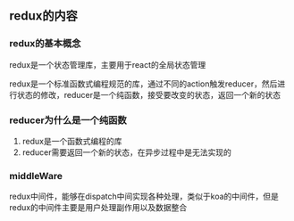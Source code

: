 ## redux的内容

### redux的基本概念

redux是一个状态管理库，主要用于react的全局状态管理

redux是一个标准函数式编程规范的库，通过不同的action触发reducer，然后进行状态的修改，reducer是一个纯函数，接受要改变的状态，返回一个新的状态

### reducer为什么是一个纯函数

1. redux是一个函数式编程的库
2. reducer需要返回一个新的状态，在异步过程中是无法实现的

### middleWare

redux中间件，能够在dispatch中间实现各种处理，类似于koa的中间件，但是redux的中间件主要是用户处理副作用以及数据整合

